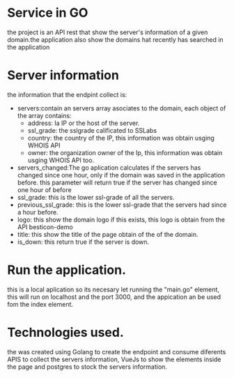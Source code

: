 # Service in GO
the project is an API rest that show the server's information of a given domain.the application also show the domains hat recently has 
searched in the application 

# Server information 
the information that the endpint collect is:
- servers:contain an servers array asociates to the domain, each object of the array contains:
    - address: Ia IP or the host of the server.
  - ssl_grade: the sslgrade calificated to SSLabs
  - country: the country of the IP, this information was obtain usging WHOIS API 
  - owner: the organization owner of the Ip, this information was obtain usging WHOIS API too.
- servers_changed:The go aplication calculates if the servers has changed since one hour, only if the domain was saved in the application before.
this parameter will return true if the server has changed since one hour of before 
- ssl_grade: this is the lower ssl-grade of all the servers.
- previous_ssl_grade: this is the lower ssl-grade that the servers had since a hour before.
- logo: this show the domain logo if this exists, this logo is obtain from the API besticon-demo
- title: this show the title of the page obtain of the <head> of the domain.
- is_down: this return true if the server is down.

# Run the application.
this is a local aplication so its necesary let running the "main.go" element,  this will run on localhost and the port 3000,
and the appication an be used fom the index element.

# Technologies used.
the was created using Golang to create the endpoint and consume diferents APIS to collect the servers information, VueJs to show 
the elements inside the page and postgres to stock the servers information.

